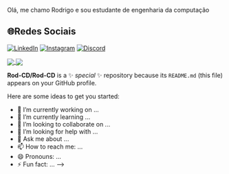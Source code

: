 Olá, me chamo Rodrigo e sou estudante de engenharia da computação 

## 🌐Redes Sociais
[![LinkedIn](https://img.shields.io/badge/LinkedIn-%230077B5.svg?logo=linkedin&logoColor=white)](https://www.linkedin.com/in/rodrigo-dalmaschio-7624091b6/) [![Instagram](https://img.shields.io/badge/Instagram-%23E4405F.svg?logo=Instagram&logoColor=white)](https://www.instagram.com/rodri_cd02/) [![Discord](https://img.shields.io/badge/Discord-%237289DA.svg?logo=discord&logoColor=white)](https://discordapp.com/users/307465705509486602) 

<a href="https://github.com/Rod-CD">
  <img align="center" src="https://github-readme-stats.vercel.app/api?username=Rod-CD&count_private=true&hide=contribs&count_private=true&show_icons=true&theme=midnight-purple" />
</a>
<a href="https://github.com/anuraghazra/github-readme-stats">
  <img align="center" src="https://github-readme-stats.vercel.app/api/top-langs/?username=Rod-CD&layout=compact&theme=midnight-purple" />
</a>

**Rod-CD/Rod-CD** is a ✨ _special_ ✨ repository because its `README.md` (this file) appears on your GitHub profile.

Here are some ideas to get you started:

- 🔭 I’m currently working on ...
- 🌱 I’m currently learning ...
- 👯 I’m looking to collaborate on ...
- 🤔 I’m looking for help with ...
- 💬 Ask me about ...
- 📫 How to reach me: ...
- 😄 Pronouns: ...
- ⚡ Fun fact: ...
-->
